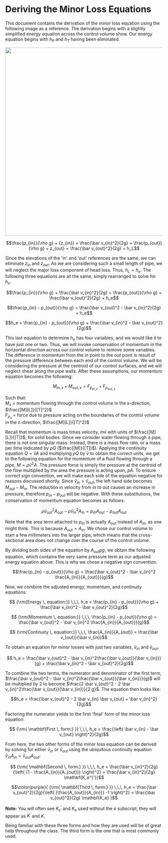 # Deriving the Minor Loss Equations

This document contains the derivation of the minor loss equation using the following image as a reference. The derivation begins with a slightly simplified energy equation across the control volume show. Our energy equation begins with $h_P$ and $h_T$ having been eliminated.

<center><img src="https://github.com/AguaClara/CEE4540_Master/blob/master/AguaClara%20Water%20Treatment%20Plant%20Design/Fluids%20Review/Images/Minor_loss_pipe.jpg?raw=true" width=600></center>

$$\frac{p_{in}}{\rho g} + {z_{in}} + \frac{\bar v_{in}^2}{2g} = \frac{p_{out}}{\rho g} + z_{out} + \frac{\bar v_{out}^2}{2g} + h_L$$

Since the elevations of the 'in' and 'out' references are the same, we can eliminate $z_{in}$ and $z_{out}$. As we are considering such a small length of pipe, we will neglect the major loss component of head loss. Thus, $h_L = h_e$. The following three equations are all the same, simply rearranged to solve for $h_e$.

$$\frac{p_{in}}{\rho g} + \frac{\bar v_{in}^2}{2g} = \frac{p_{out}}{\rho g} + \frac{\bar v_{out}^2}{2g} + h_e$$

$$\frac{p_{in} - p_{out}}{\rho g} = \frac{\bar v_{out}^2 - \bar v_{in}^2}{2g} + h_e$$

$$h_e = \frac{p_{in} - p_{out}}{\rho g} + \frac{\bar v_{in}^2 - \bar v_{out}^2}{2g}$$

This last equation to determine $h_e$ has four variables, and we would like it to have just one or two. Thus, we will invoke conservation of momentum in the horizontal direction across our control volume to remove some variables. The difference in momentum from the $in$ point to the $out$ point is result of the pressure difference between each end of the control volume. We will be considering the pressure at the centroid of our control surfaces, and we will neglect shear along the pipe walls. After these assumptions, our momentum equation becomes the following:

$$M_{in, \, x} + M_{out, \, x} = F_{p_{in, \, x}} + F_{p_{out, \, x}}$$

Such that:  
$M_{x}$ = momentum flowing through the control volume in the x-direction, $\frac{[M][L]}{[T]^2}$  
$F_{p_x}$ = force due to pressure acting on the boundaries of the control volume in the x-direction, $\frac{[M][L]}{[T]^2}$


Recall that momentum is mass times velocity, $m\bar v$ with units of $\frac{[M][L]}{[T]}$, for solid bodies. Since we consider water flowing through a pipe, there is not one singular mass. Instead, there is a mass flow rate, or a mass per time indicated by $\rho Q$ ($\frac{[M]}{[T]}$). Applying the continuity equation $Q = \bar v A$ and multiplying $\rho Q$ by $\bar v$ to obtain the correct units, we get to the following equation for the momentum of a fluid flowing through a pipe, $M = \rho \bar v^2 A$. The pressure force is simply the pressure at the centroid of the flow multiplied by the area the pressure is acting upon, $p  A$. To ensure correct sign convention, we will make each side of the equation negative for reasons discussed shortly. Since $\bar v_{in} > \bar v_{out}$, the left hand side becomes $M_{out} - M_{in}$. The reduction in velocity from $in$ to $out$ causes an increase in pressure, therefore $p_{in} - p_{out}$ will be negative. With these substitutions, the conservation of momentum equation becomes as follows:

$$\rho \bar v_{out}^2 A_{out} - \rho \bar v_{in}^2 A_{in} = p_{in} A_{out} - p_{out} A_{out}$$

Note that the area term attached to $p_{in}$ is actually $A_{out}$ instead of $A_{in}$, as one might think. This is because $A_{out} = A_{in}$. We chose our control volume to start a few millimeters into the larger pipe, which means that the cross-sectional area does not change over the course of the control volume.

By dividing both sides of the equation by $A_{out} \rho g$, we obtain the following equation, which contains the very same pressure term as our adjusted energy equation above. This is why we chose a negative sign convention.

$$\frac{p_{in} - p_{out}}{\rho g} = \frac{\bar v_{out}^2 - \bar v_{in}^2 \frac{A_{in}}{A_{out}}}{g}$$

Now, we combine the adjusted energy, momentum, and continuity equations:

$$ {\rm{Energy \, equation:}} \,\,\,  h_e = \frac{p_{in} - p_{out}}{\rho g} + \frac{\bar v_{in}^2 - \bar v_{out}^2}{2g}$$  

$$ {\rm{Momentum \, equation:}} \,\,\, \frac{p_{in} - p_{out}}{\rho g} = \frac{\bar v_{out}^2 - \bar v_{in}^2 \frac{A_{in}}{A_{out}}}{g}$$

$$ {\rm{Continuity \, equation:}} \,\,\, \frac{A_{in}}{A_{out}} = \frac{\bar v_{out}}{\bar v_{in}}$$

To obtain an equation for minor losses with just two variables, $\bar v_{in}$ and $\bar v_{out}$.

$$ h_e = \frac{\bar v_{out}^2 - \bar v_{in}^2\frac{\bar v_{out}}{\bar v_{in}}}{g} + \frac{\bar v_{in}^2 - \bar v_{out}^2}{2g}$$

To combine the two terms, the numerator and denominator of the first term, $\frac{\bar v_{out}^2 - \bar v_{in}^2\frac{\bar v_{out}}{\bar v_{in}}}{g}$ will be multiplied by $2$ to become $\frac{2 \bar v_{out}^2 - 2 \bar v_{in}^2\frac{\bar v_{out}}{\bar v_{in}}}{2 g}$. The equation then looks like:

$$h_e = \frac{\bar v_{out}^2 - 2 \bar v_{in} \bar v_{out} + \bar v_{in}^2}{2g}$$

Factoring the numerator yields to the first 'final' form of the minor loss equation:

$$ {\rm{ \mathbf{First \, form:} }} \,\,\, h_e = \frac{\left( \bar v_{in}  - \bar v_{out} \right)^2}{2g}$$

From here, the two other forms of the minor loss equation can be derived by solving for either $\bar v_{in}$ or $\bar v_{out}$ using the ubiquitous continuity equation $\bar v_{in} A_{in} = \bar v_{out} A_{out}$:

$$ {\rm{ \mathbf{Second \, form:} }} \,\,\, h_e = \frac{\bar v_{in}^2}{2g}{\left( {1 - \frac{A_{in}}{A_{out}}} \right)^2} = \frac{\bar v_{in}^2}{2g} \mathbf{K_e^{'}}$$

$$\color{purple}{
{\rm{ \mathbf{Third \, form:} }} \,\,\, h_e = \frac{\bar v_{out}^2}{2g}{\left( {\frac{A_{out}}{A_{in}}} -1 \right)^2} = \frac{\bar v_{out}^2}{2g} \mathbf{K_e}
}$$

**Note:** You will often see $K_e^{'}$ and $K_e$ used without the $e$ subscript, they will appear as $K^{'}$ and $K$.

Being familiar with these three forms and how they are used will be of great help throughout the class. The third form is the one that is most commonly used.
